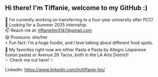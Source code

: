 ## Hi there! I'm Tiffanie, welcome to my GitHub :)

🔭  I’m currently working on transferring to a four-year university after PCC! <br />
🌱  Looking for a Summer 2025 internship. <br />
📫  Reach me at: tiffanielim3147@gmail.com <br />
😄  Pronouns: she/her <br />
⚡  Fun fact: I'm a huge foodie, and I love talking about different food spots. <br />
🌮  My favorites right now are either Pasta e Pasta by Allegro (Japanese fusion pasta) or Avenue 26 Tacos, both in the LA Arts District!
<br />
✨  Check me out here! ✨ <br />

LinkedIn: https://www.linkedin.com/in/tiffanie-lim/
